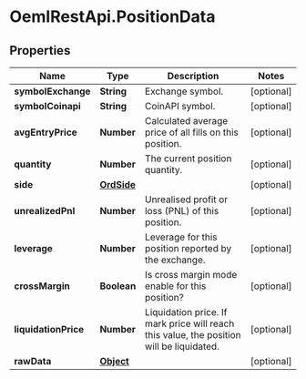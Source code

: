 # OemlRestApi.PositionData

## Properties

Name | Type | Description | Notes
------------ | ------------- | ------------- | -------------
**symbolExchange** | **String** | Exchange symbol. | [optional] 
**symbolCoinapi** | **String** | CoinAPI symbol. | [optional] 
**avgEntryPrice** | **Number** | Calculated average price of all fills on this position. | [optional] 
**quantity** | **Number** | The current position quantity. | [optional] 
**side** | [**OrdSide**](OrdSide.md) |  | [optional] 
**unrealizedPnl** | **Number** | Unrealised profit or loss (PNL) of this position. | [optional] 
**leverage** | **Number** | Leverage for this position reported by the exchange. | [optional] 
**crossMargin** | **Boolean** | Is cross margin mode enable for this position? | [optional] 
**liquidationPrice** | **Number** | Liquidation price. If mark price will reach this value, the position will be liquidated. | [optional] 
**rawData** | [**Object**](.md) |  | [optional] 


